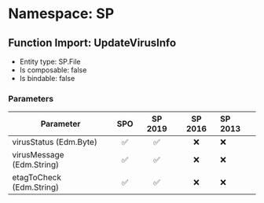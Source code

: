 # Namespace: SP

## Function Import: UpdateVirusInfo

- Entity type: SP.File
- Is composable: false
- Is bindable: false

### Parameters

Parameter | SPO | SP 2019 | SP 2016 | SP 2013
----------|:---:|:-------:|:-------:|:-------
virusStatus (Edm.Byte) | ✅ | ✅ | ❌ | ❌
virusMessage (Edm.String) | ✅ | ✅ | ❌ | ❌
etagToCheck (Edm.String) | ✅ | ✅ | ❌ | ❌